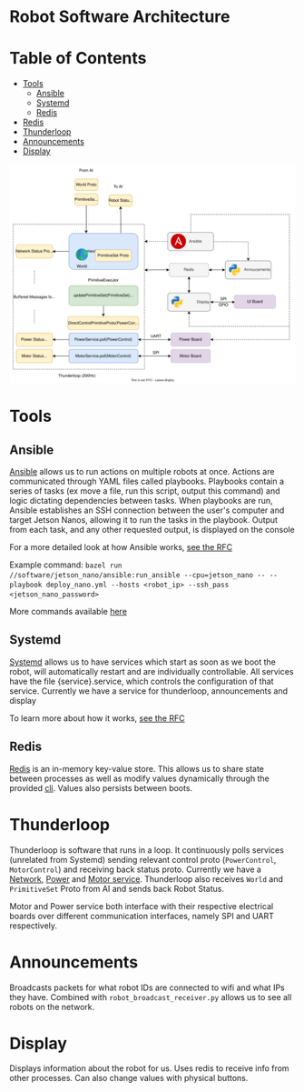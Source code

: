 # Robot Software Architecture

# Table of Contents
* [Tools](#tools)
   * [Ansible](#ansible)
   * [Systemd](#systemd)
   * [Redis](#redis)
* [Redis](#redis)
* [Thunderloop](#thunderloop)
* [Announcements](#announcements)
* [Display](#display)

![Robot Software Diagram](images/robot_software_diagram.svg)

# Tools

## Ansible

[Ansible](https://www.ansible.com/overview/how-ansible-works) allows us to run actions on multiple robots at once. Actions are communicated through YAML files called playbooks. Playbooks contain a series of tasks (ex move a file, run this script, output this command) and logic dictating dependencies between tasks. When playbooks are run, Ansible establishes an SSH connection between the user's computer and target Jetson Nanos, allowing it to run the tasks in the playbook. Output from each task, and any other requested output, is displayed on the console

For a more detailed look at how Ansible works, [see the RFC](https://docs.google.com/document/d/1hN3Us2Vjr8z6ihqUVp_3L7rrjKc-EZ-l2hZJc31gNOc/edit)

Example command: `bazel run //software/jetson_nano/ansible:run_ansible --cpu=jetson_nano -- --playbook deploy_nano.yml --hosts <robot_ip> --ssh_pass <jetson_nano_password>`

More commands available [here](useful-robot-commands.md#off-robot-commands)

## Systemd

[Systemd](https://www.freedesktop.org/wiki/Software/systemd/) allows us to have services which start as soon as we boot the robot, will automatically restart and are individually controllable. All services have the file {service}.service, which controls the configuration of that service. Currently we have a service for thunderloop, announcements and display

To learn more about how it works, [see the RFC](https://docs.google.com/document/d/1hN3Us2Vjr8z6ihqUVp_3L7rrjKc-EZ-l2hZJc31gNOc/edit)

## Redis

[Redis](https://redis.io/docs/about/) is an in-memory key-value store. This allows us to share state between processes as well as modify values dynamically through the provided [cli](useful-robot-commands#redis). Values also persists between boots.

# Thunderloop

Thunderloop is software that runs in a loop. It continuously polls services (unrelated from Systemd) sending relevant control proto (`PowerControl`, `MotorControl`) and receiving back status proto. Currently we have a [Network](https://github.com/UBC-Thunderbots/Software/blob/master/src/software/jetson_nano/services/network.cpp), [Power](https://github.com/UBC-Thunderbots/Software/blob/master/src/software/jetson_nano/services/power.cpp) and [Motor service](https://github.com/UBC-Thunderbots/Software/blob/master/src/software/jetson_nano/services/motor.cpp). Thunderloop also receives `World` and `PrimitiveSet` Proto from AI and sends back Robot Status.

Motor and Power service both interface with their respective electrical boards over different communication interfaces, namely SPI and UART respectively.

# Announcements
 
Broadcasts packets for what robot IDs are connected to wifi and what IPs they have. Combined with `robot_broadcast_receiver.py` allows us to see all robots on the network.

# Display

Displays information about the robot for us. Uses redis to receive info from other processes. Can also change values with physical buttons.
